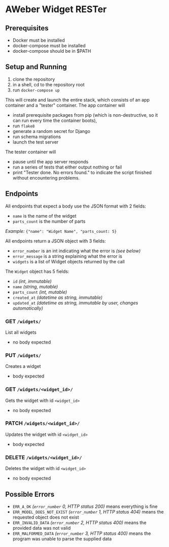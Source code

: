 # AWeber Widget RESTer
## Prerequisites
- Docker must be installed
- docker-compose must be installed
- docker-compose should be in $PATH

## Setup and Running
1. clone the repository
2. in a shell, cd to the repository root
3. run `docker-compose up`

This will create and launch the entire stack, which consists of an app container and a "tester" container.
The app container will
- install prerequisite packages from pip (which is non-destructive, so it can run every time the container boots),
- run `flake8`
- generate a random secret for Django
- run schema migrations
- launch the test server

The tester container will
- pause until the app server responds
- run a series of tests that either output nothing or fail
- print "Tester done. No errors found." to indicate the script finished without encountering problems.

## Endpoints
All endpoints that expect a body use the JSON format with 2 fields:
- `name` is the name of the widget
- `parts_count` is the number of parts

_Example:_ ```{"name": "Widget Name", "parts_count: 5}```

All endpoints return a JSON object with 3 fields:
- `error_number` is an int indicating what the error is _(see below)_
- `error_message` is a string explaining what the error is
- `widgets` is a list of Widget objects returned by the call

The `Widget` object has 5 fields:
- `id` _(int, immutable)_
- `name` _(string, mutable)_
- `parts_count` _(int, mutable)_
- `created_at` _(datetime as string, immutable)_
- `updated_at` _(datetime as string, immutable by user, changes automatically)_

### GET `/widgets/`
List all widgets
- no body expected

### PUT `/widgets/`
Creates a widget
- body expected

### GET `/widgets/<widget_id>/`
Gets the widget with id `<widget_id>`
- no body expected

### PATCH `/widgets/<widget_id>/`
Updates the widget with id `<widget_id>`
- body expected

### DELETE `/widgets/<widget_id>/`
Deletes the widget with id `<widget_id>`
- no body expected

## Possible Errors
- `ERR_A_OK` _(`error_number` 0, HTTP status 200)_ means everything is fine
- `ERR_MODEL_DOES_NOT_EXIST` _(`error_number` 1, HTTP status 404)_ means the requested object does not exist
- `ERR_INVALID_DATA` _(`error_number` 2, HTTP status 400)_ means the provided data was not valid
- `ERR_MALFORMED_DATA` _(`error_number` 3, HTTP status 400)_ means the program was unable to parse the supplied data
